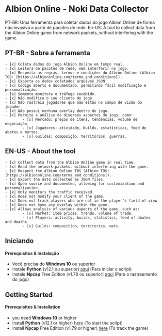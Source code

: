 Albion Online - Noki Data Collector
===================
PT-BR: Uma ferramenta para coletar dados do jogo Albion Online de forma não invasiva a partir de pacotes de rede.
En-US: A tool to collect data from the Albion Online game from network packets, without interfering with the game.

## PT-BR - Sobre a ferramenta
    - [x] Coleta dados do jogo Albion Online em tempo real.
    - [x] Leitura de pacotes de rede, sem interferir no jogo.
    - [x] Respeita as regras, termos e condições do Albion Online (Albion TOS: [https://albiononline.com/terms_and_conditions]).
    - [x] Exporta os dados coletados arquivos JSON.
    - [x] Código aberto e documentado, permitindo fácil modificação e personalização.
    - [x] Somente monitora o tráfego recebido.
    - [x] Não modifica o seu cliente do jogo
    - [x] Não rastreia jogadores que não estão no campo de visão do jogador
    - [x] Não possui nenhuma overlay dentro do jogo.
    - [x] Permite a análise de diversos aspectos do jogo, como:
            - [x] Mercado: preços de itens, tendências, volume de negociação.
            - [x] Jogadores: atividade, builds, estatísticas, feed de abates e mortes.
            - [x] Guildas: composição, territórios, guerras.

## EN-US - About the tool
    - [x] Collect data from the Albion Online game in real time.
    - [x] Read the network packets, without interfering with the game.
    - [x] Respect the Albion Online TOS (Albion TOS: [https://albiononline.com/terms_and_conditions]).
    - [x] Export the data collected as JSON files.
    - [x] Open source and documented, allowing for customization and personalization.
    - [x] Only monitors the traffic received.
    - [x] Does not modify your client of the game.
    - [x] Does not track players who are not in the player's field of view
    - [x] Does not have any overlay within the game.
    - [x] Allows analysis of various aspects of the game, such as:
            - [x] Market: item prices, trends, volume of trade.
            - [x] Players: activity, builds, statistics, feed of abates and deaths.
            - [x] Guilds: composition, territories, wars. 


## Iniciando

#### Prérequisitos & Instalação
- Você precisa do **Windows 10** ou superior
- Instale **Python** (v12.1 ou superior) [aqui](https://www.python.org/downloads/) (Para iniciar o script)
- Instale **Npcap** Free Edition (v1.79 ou superior) [aqui](https://npcap.com/#download) (Para o rastreamento do jogo)

## Getting Started

#### Prerequisites & Installation
- you need **Windows 10** or higher
- Install **Python** (v12.1 or higher) [here](https://www.python.org/downloads/) (To start the script)
- Install **Npcap** Free Edition (v1.79 or higher) [here](https://npcap.com/#download) (To track the game)